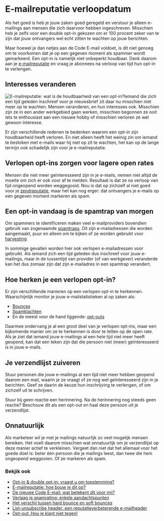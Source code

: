 # E-mailreputatie verloopdatum

Als het goed is heb je jouw zaken goed geregeld en verstuur je alleen
e-mailings aan mensen die zich daarvoor hebben ingeschreven. Misschien
heb je zelfs voor een double opt-in gekozen om er 100 procent zeker van te zijn
dat jouw ontvangers wel echt zitten te wachten op jouw berichten.

Maar hoewel je dan netjes aan de Code E-mail voldoet,
is dit niet genoeg om te voorkomen dat je op een gegeven moment als
spammer wordt gemarkeerd. Een opt-in is namelijk niet onbeperkt
houdbaar. Denk daarom aan je [e-mailreputatie](./how-to-build-up-your-email-reputation.md)
en vraag je abonnees na verloop van tijd hun opt-in te verlengen.

## Interesses veranderen

![E-mailreputatie: wat is de houdbaarheid van een
opt-in?](http://vicinity.picsrv.net/127/0/112876/houdbaarheid.png "E-mailreputatie: wat is de houdbaarheid van een opt-in?")Iemand
die zich een tijd geleden inschreef voor je nieuwsbrief zit daar nu
misschien niet meer op te wachten. Mensen veranderen, en hun interesses
ook. Misschien zijn ze in een ander werkgebied gaan werken, misschien
begonnen ze ooit iets te enthousiast aan een nieuwe hobby of misschien
verloren ze wel gewoon interesse.

Er zijn verschillende redenen te bedenken waarom een opt-in zijn
houdbaarheid heeft verloren. En niet alleen heeft het weinig zin om
iemand te bestoken met e-mails waar hij niet op zit te wachten, het kan
op de lange termijn ook schadelijk zijn voor je e-mailreputatie.

## Verlopen opt-ins zorgen voor lagere open rates

Mensen die niet meer geïnteresseerd zijn in je e-mails, nemen niet
altijd de moeite om zich er ook voor af te melden. Resultaat is dat ze
na verloop van tijd ongeopend worden weggegooid. Nou is dat op zichzelf
al niet goed voor je
[zendreputatie](http://www.marketingfacts.nl/berichten/20091007_ontvangers_bepalen_verzendreputatie),
maar het kan nog erger: dat ontvangers je e-mails op een gegeven moment
markeren als spam.

## Een opt-in vandaag is de spamtrap van morgen

Om spammers te identificeren maken veel e-mailproviders bovendien
gebruik van zogenaamde
[spamtraps](./mind-your-email-reputation-watch-out-for-spam-traps.md).
Dit zijn e-mailadressen die worden aangemaakt, puur en alleen om te
kijken of ze worden gebruikt voor
[harvesting](http://en.wikipedia.org/wiki/Email_address_harvesting).

In sommige gevallen worden hier ook verlopen e-mailadressen voor
gebruikt. Als iemand zich een tijd geleden dus inschreef voor jouw
e-mailings, maar in de tussentijd van provider (of van werkgever)
veranderde kan het dus zomaar zijn dat zijn e-mailadres in een spamtrap
verandert.

Hoe herken je een verlopen opt-in?
----------------------------------

Er zijn verschillende manieren op een verlopen opt-in te herkennen.
Waarschijnlijk monitor je jouw e-mailstatistieken al op zaken als:

-   [Bounces](http://www.copernica.com/nl/over-ons/nieuws/het-verschil-tussen-hard-bounce-en-soft-bounces)
-   [Spamklachten](./list-unsubscribe-header-a-reputation-improving-email-header.md)
-   En de meest voor de hand liggende:
    [opt-outs](http://www.copernica.com/nl/over-ons/nieuws/opt-out-hou-je-klant-niet-tegen)

Daarmee ondervang je al een groot deel van je verlopen opt-ins, maar een
bijkomende manier om ze te herkennen is door te letten op de open rate.
Als je ziet dat iemand jouw e-mailings al een hele tijd niet meer heeft
geopend, kan dat een teken zijn dat die persoon niet (meer)
geïnteresseerd is in jouw e-mails.

Je verzendlijst zuiveren
------------------------

Stuur personen die jouw e-mailings al een tijd niet meer hebben geopend
daarom een mail, waarin je ze vraagt of ze nog wel geïnteresseerd zijn
in je berichten. Geef ze daarin de keuze hun inschrijving te verlengen,
of om zichzelf uit te schrijven.

Stuur bij geen reactie een herinnering. Na de herinnering nog steeds
geen reactie? Beschouw dit als een opt-out en haal deze persoon uit je
verzendlijst.

Onnatuurlijk
------------

Als marketeer wil je met je mailings natuurlijk zo veel mogelijk mensen
bereiken. Het voelt daarom misschien wat onnatuurlijk om je verzendlijst
op deze manier actief te verkleinen. Vergeet dan niet dat het allemaal
voor het goede doel is: beter één persoon die je mailings leest, dan
twee die hem ongeopend weggooien. Of ze markeren als spam.

### Bekjik ook

-   [Opt-in & double opt-in: vraagt u om
    toestemming?](http://www.copernica.com/nl/over-ons/nieuws/opt-in-double-opt-in-vraagt-u-om-toestemming "Opt-in & double opt-in: vraagt u om toestemming?")
-   [E-mailreputatie: hoe bouw je dit
    op?](./how-to-build-up-your-email-reputation.md "E-mailreputatie: hoe bouw je dit op?")
-   [De nieuwe Code E-mail: wat betekent dit voor
    mij?](http://www.copernica.com/nl/over-ons/nieuws/de-nieuwe-code-e-mail-wat-betekent-dit-voor-mij "De nieuwe Code E-mail: wat betekent dit voor mij?")
-   [Verlaag je spamrating: enkele
    aandachtspunten](./reduce-your-spam-rating-some-focus-points.md "Verlaag je spamrating: enkele aandachtspunten")
-   [Het verschil tussen hard bounce en soft
    bounces](http://www.copernica.com/nl/over-ons/nieuws/het-verschil-tussen-hard-bounce-en-soft-bounces "Het verschil tussen hard bounce en soft bounces")
-   [List-unsubscribe header: een reputatieverbeterende
    e-mailheader](./list-unsubscribe-header-a-reputation-improving-email-header.md "List-unsubscribe header: een reputatieverbeterende e-mailheader")
-   [Opt-out: Hou je klant niet
    tegen!](http://www.copernica.com/nl/over-ons/nieuws/opt-out-hou-je-klant-niet-tegen "Opt-out: Hou je klant niet tegen!")
